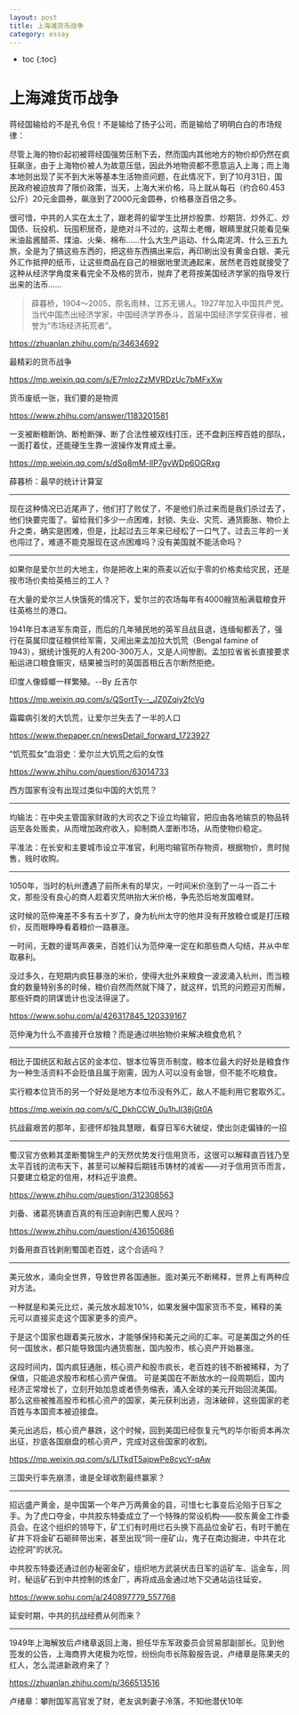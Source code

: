 ```yaml
---
layout: post
title: 上海滩货币战争
category: essay 
---
```


* toc
{:toc}

# 上海滩货币战争

蒋经国输给的不是孔令侃！不是输给了扬子公司，而是输给了明明白白的市场规律：

尽管上海的物价起初被蒋经国强势压制下去，然而国内其他地方的物价却仍然在疯狂飙涨，由于上海物价被人为故意压低，因此外地物资都不愿意运入上海；而上海本地则出现了买不到大米等基本生活物资问题，在此情况下，到了10月31日，国民政府被迫放弃了限价政策，当天，上海大米价格，马上就从每石（约合60.453公斤）20元金圆券，飙涨到了2000元金圆券，价格暴涨百倍之多。

很可惜，中共的人实在太土了，跟老蒋的留学生比拼炒股票、炒期货、炒外汇、炒国债、玩投机、玩囤积居奇，是绝对斗不过的，这帮土老帽，眼睛里就只能看见柴米油盐酱醋茶、煤油、火柴、棉布……什么大生产运动、什么南泥湾、什么三五九旅，全是为了搞这些东西的，把这些东西搞出来后，再印刷出没有黄金白银、美元外汇作抵押的纸币，让这些商品在自己的根据地里流通起来，居然老百姓就接受了这种从经济学角度来看完全不及格的货币，抛弃了老蒋按美国经济学家的指导发行出来的法币……

>薛暮桥，1904～2005，原名雨林，江苏无锡人。1927年加入中国共产党。当代中国杰出经济学家，中国经济学界泰斗，首届中国经济学奖获得者，被誉为“市场经济拓荒者”。

https://zhuanlan.zhihu.com/p/34634692

最精彩的货币战争

https://mp.weixin.qq.com/s/E7mlozZzMVRDzUc7bMFxXw

货币废纸一张，我们要的是物资

https://www.zhihu.com/answer/1183201581

一支被断粮断饷、断枪断弹、断了合法性被双线打压，还不盘剥压榨百姓的部队，一面打着仗，还能硬生生靠一波操作发育成土豪。

https://mp.weixin.qq.com/s/dSq8mM-llP7gvWDp6OGRxg

薛暮桥：最早的统计计算室

----

现在这种情况已近尾声了，他们打了败仗了，不是他们杀过来而是我们杀过去了，他们快要完蛋了。留给我们多少一点困难，封锁、失业、灾荒、通货膨胀、物价上升之类，确实是困难，但是，比起过去三年来已经松了一口气了。过去三年的一关也闯过了，难道不能克服现在这点困难吗？没有美国就不能活命吗？

----

如果你是爱尔兰的大地主，你是把收上来的燕麦以近似于零的价格卖给灾民，还是按市场价卖给英格兰的工人？

在大量的爱尔兰人快饿死的情况下，爱尔兰的农场每年有4000艘货船满载粮食开往英格兰的港口。

1941年日本进军东南亚，而后的几年殖民地的英军且战且退，连缅甸都丢了，强行在英属印度征粮供给军需，又闹出来孟加拉大饥荒（Bengal famine of 1943），据统计饿死的人有200-300万人，又是人间惨剧。孟加拉省省长直接要求船运进口粮食赈灾，结果被当时的英国首相丘吉尔断然拒绝。

印度人像蟑螂一样繁殖。--By 丘吉尔

https://mp.weixin.qq.com/s/QSortTy--_JZ0Zqiy2fcVg

霜霉病引发的大饥荒，让爱尔兰失去了一半的人口

https://www.thepaper.cn/newsDetail_forward_1723927

“饥荒孤女”血泪史：爱尔兰大饥荒之后的女性

https://www.zhihu.com/question/63014733

西方国家有没有出现过类似中国的大饥荒？

----

均输法：在中央主管国家财政的大司农之下设立均输官，把应由各地输京的物品转运至各处贩卖，从而增加政府收入，抑制商人垄断市场，从而使物价稳定。

平准法：在长安和主要城市设立平准官，利用均输官所存物资，根据物价，贵时抛售，贱时收购。

----

1050年，当时的杭州遭遇了前所未有的旱灾，一时间米价涨到了一斗一百二十文，那些没有良心的商人趁着灾荒哄抬大米价格，争先恐后地发国难财。

这时候的范仲淹差不多有五十岁了，身为杭州太守的他并没有开放粮仓或是打压粮价，反而眼睁睁看着粮价一路暴涨。

一时间，无数的谩骂声袭来，百姓们认为范仲淹一定在和那些商人勾结，并从中牟取暴利。

没过多久，在短期内疯狂暴涨的米价，使得大批外来粮食一波波涌入杭州，而当粮食的数量特别多的时候，粮价自然而然就下降了，就这样，饥荒的问题迎刃而解，那些奸商的阴谋诡计也没法得逞了。

https://www.sohu.com/a/426317845_120339167

范仲淹为什么不直接开仓放粮？而是通过哄抬物价来解决粮食危机？

----

相比于国统区和敌占区的金本位、银本位等货币制度，粮本位最大的好处是粮食作为一种生活资料不会贬值且属于刚需，因为人可以没有金银，但不能不吃粮食。

实行粮本位货币的另一个好处是地方本位币没有外汇，敌人不能利用它套取外汇。

https://mp.weixin.qq.com/s/C_DkhCCW_0u1hJI38jGt0A

抗战最艰苦的那年，彭德怀却独具慧眼，看穿日军6大破绽，使出剑走偏锋的一招

----

蜀汉官方依赖其垄断蜀锦生产的天然优势发行信用货币，这很可以解释直百钱乃至太平百钱的流布天下，甚至可以解释后期钱币铸材的减省——对于信用货币而言，只要建立稳定的信用，材料近乎浪费。

https://www.zhihu.com/question/312308563

刘备、诸葛亮铸直百真的有压迫剥削巴蜀人民吗？

https://www.zhihu.com/question/436150686

刘备用直百钱剥削蜀国老百姓，这个合适吗？

----

美元放水，涌向全世界，导致世界各国通胀。面对美元不断稀释，世界上有两种应对方法。

一种就是和美元比烂，美元放水超发10%，如果发展中国家货币不变，稀释的美元可以直接买走这个国家更多的资产。

于是这个国家也跟着美元放水，才能够保持和美元之间的汇率。可是美国之外的任何一国放水，都只能导致国内通货膨胀，国内股市，核心资产开始暴涨。

这段时间内，国内疯狂通胀，核心资产和股市疯长，老百姓的钱不断被稀释，为了保值，只能追求股市和核心资产保值。
可是美国在不断放水的一段周期后，国内经济正常增长了，立刻开始加息或者债务缩表，涌入全球的美元开始回流美国。
那么这些被推高股市和核心资产的国家，美元获利出逃，泡沫破碎，这些国家的老百姓与本国资本被迫接盘。

美元出逃后，核心资产暴跌，这个时候，回到美国已经恢复元气的华尔街资本再次出征，抄底各国崩盘的核心资产，完成对这些国家的收割。

https://mp.weixin.qq.com/s/LITkdT5ajpwPe8cycY-qAw

三国央行率先崩溃，谁是全球收割最终赢家？

----

招远盛产黄金，是中国第一个年产万两黄金的县，可惜七七事变后沦陷于日军之手。为了虎口夺金，中共胶东特委成立了一个特殊的常设机构——胶东黄金工作委员会。在这个组织的领导下，矿工们有时用烂石头换下高品位金矿石，有时干脆在矿井下将金矿石砸碎带出来，甚至出现“同一座矿山，鬼子在南边掘进，中共在北边挖洞”的状况。

中共胶东特委还通过创办秘密金矿，组织地方武装伏击日军的运矿车、运金车，同时，秘运矿石到中共控制的炼金厂，再将成品金通过地下交通站运往延安。

https://www.sohu.com/a/240897779_557768

延安时期，中共的抗战经费从何而来？

----

1949年上海解放后卢绪章返回上海，担任华东军政委员会贸易部副部长。见到他签发的公告，上海商界大佬极为吃惊，纷纷向市长陈毅报告说，卢绪章是陈果夫的红人，怎么混进新政府来了？

https://zhuanlan.zhihu.com/p/366513516

卢绪章：攀附国军高官发了财，老友讽刺妻子冷落，不知他潜伏10年
